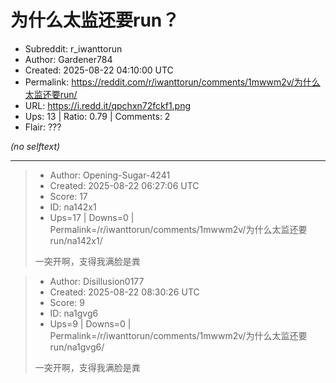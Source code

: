 # 为什么太监还要run？

- Subreddit: r_iwanttorun
- Author: Gardener784
- Created: 2025-08-22 04:10:00 UTC
- Permalink: https://reddit.com/r/iwanttorun/comments/1mwwm2v/为什么太监还要run/
- URL: https://i.redd.it/qpchxn72fckf1.png
- Ups: 13 | Ratio: 0.79 | Comments: 2
- Flair: ???

_(no selftext)_

---

> - Author: Opening-Sugar-4241
> - Created: 2025-08-22 06:27:06 UTC
> - Score: 17
> - ID: na142x1
> - Ups=17 | Downs=0 | Permalink=/r/iwanttorun/comments/1mwwm2v/为什么太监还要run/na142x1/
>
> 一突开啊，支得我满脸是粪

> - Author: Disillusion0177
> - Created: 2025-08-22 08:30:26 UTC
> - Score: 9
> - ID: na1gvg6
> - Ups=9 | Downs=0 | Permalink=/r/iwanttorun/comments/1mwwm2v/为什么太监还要run/na1gvg6/
>
> 一突开啊，支得我满脸是粪
